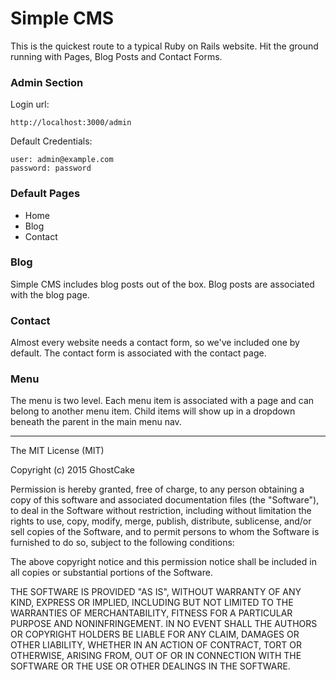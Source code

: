 # Simple CMS

This is the quickest route to a typical Ruby on Rails website. Hit the ground running with Pages, Blog Posts and Contact Forms.

### Admin Section

Login url:
```
http://localhost:3000/admin
```


Default Credentials:
```
user: admin@example.com
password: password
```

### Default Pages

*	Home
* Blog
* Contact

### Blog

Simple CMS includes blog posts out of the box. Blog posts are associated with the blog page.


### Contact

Almost every website needs a contact form, so we've included one by default. The contact form is associated with the contact page.

### Menu

The menu is two level. Each menu item is associated with a page and can belong to another menu item. Child items will show up in a dropdown beneath the parent in the main menu nav.

--------------------------------------------------------------------------------------

The MIT License (MIT)

Copyright (c) 2015 GhostCake

Permission is hereby granted, free of charge, to any person obtaining a copy
of this software and associated documentation files (the "Software"), to deal
in the Software without restriction, including without limitation the rights
to use, copy, modify, merge, publish, distribute, sublicense, and/or sell
copies of the Software, and to permit persons to whom the Software is
furnished to do so, subject to the following conditions:

The above copyright notice and this permission notice shall be included in
all copies or substantial portions of the Software.

THE SOFTWARE IS PROVIDED "AS IS", WITHOUT WARRANTY OF ANY KIND, EXPRESS OR
IMPLIED, INCLUDING BUT NOT LIMITED TO THE WARRANTIES OF MERCHANTABILITY,
FITNESS FOR A PARTICULAR PURPOSE AND NONINFRINGEMENT. IN NO EVENT SHALL THE
AUTHORS OR COPYRIGHT HOLDERS BE LIABLE FOR ANY CLAIM, DAMAGES OR OTHER
LIABILITY, WHETHER IN AN ACTION OF CONTRACT, TORT OR OTHERWISE, ARISING FROM,
OUT OF OR IN CONNECTION WITH THE SOFTWARE OR THE USE OR OTHER DEALINGS IN
THE SOFTWARE.
